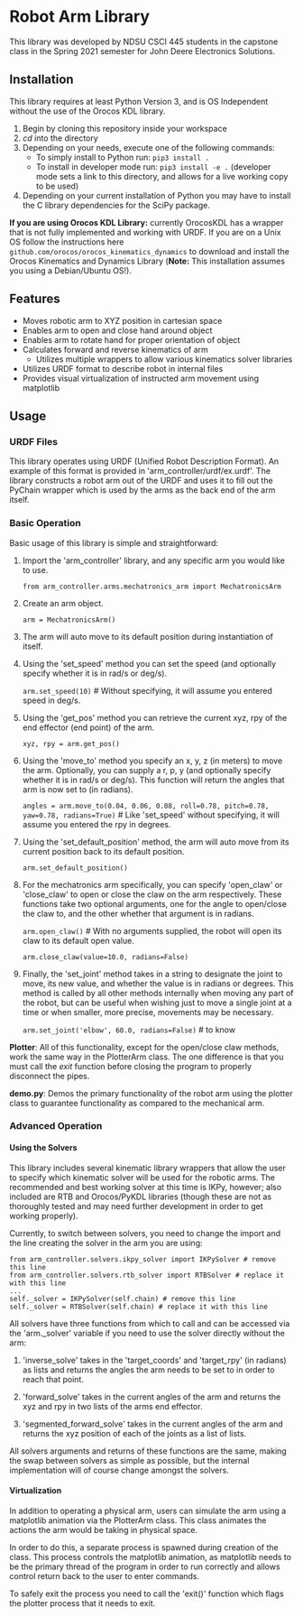 # Robot Arm Library

This library was developed by NDSU CSCI 445 students in the capstone class in the Spring 2021 semester for John Deere Electronics Solutions.

## Installation

This library requires at least Python Version 3, and is OS Independent without the use of the Orocos KDL library.

1. Begin by cloning this repository inside your workspace
2. *cd* into the directory
3. Depending on your needs, execute one of the following commands:
    * To simply install to Python run: `pip3 install .`
    * To install in developer mode run: `pip3 install -e .` (developer mode sets a link to this directory, and allows for a live working copy to be used)
4. Depending on your current installation of Python you may have to install the C library dependencies for the SciPy package.

**If you are using Orocos KDL Library:** currently OrocosKDL has a wrapper that is not fully implemented and working with URDF. If you are on a Unix OS follow the instructions here `github.com/orocos/orocos_kinematics_dynamics` to download and install the Orocos Kinematics and Dynamics Library (**Note:** This installation assumes you using a Debian/Ubuntu OS!).

## Features

* Moves robotic arm to XYZ position in cartesian space
* Enables arm to open and close hand around object
* Enables arm to rotate hand for proper orientation of object
* Calculates forward and reverse kinematics of arm
    * Utilizes multiple wrappers to allow various kinematics solver libraries
* Utilizes URDF format to describe robot in internal files
* Provides visual virtualization of instructed arm movement using matplotlib

## Usage

### URDF Files

This library operates using URDF (Unified Robot Description Format). An example of this format is provided in 'arm_controller/urdf/ex.urdf'. The library constructs a robot arm out of the URDF and uses it to fill out the PyChain wrapper which is used by the arms as the back end of the arm itself.

### Basic Operation

Basic usage of this library is simple and straightforward:

1. Import the 'arm_controller' library, and any specific arm you would like to use.

   `from arm_controller.arms.mechatronics_arm import MechatronicsArm`

2. Create an arm object.

   `arm = MechatronicsArm()`

3. The arm will auto move to its default position during instantiation of itself.

4. Using the 'set_speed' method you can set the speed (and optionally specify whether it is in rad/s or deg/s).

    `arm.set_speed(10)` # Without specifying, it will assume you entered speed in deg/s.

5. Using the 'get_pos' method you can retrieve the current xyz, rpy of the end effector (end point) of the arm.

    `xyz, rpy = arm.get_pos()`

6. Using the 'move_to' method you specify an x, y, z (in meters) to move the arm. Optionally, you can supply a r, p, y (and optionally specify whether it is in rad/s or deg/s).    This function will return the angles that arm is now set to (in radians).

    `angles = arm.move_to(0.04, 0.06, 0.08, roll=0.78, pitch=0.78, yaw=0.78, radians=True)` # Like 'set_speed' without specifying, it will assume you entered the rpy in degrees.

7. Using the 'set_default_position' method, the arm will auto move from its current position back to its default position.

    `arm.set_default_position()`

8. For the mechatronics arm specifically, you can specify 'open_claw' or 'close_claw' to open or close the claw on the arm respectively. These functions take two optional arguments, one for the angle to open/close the claw to, and the other whether that argument is in radians.

    `arm.open_claw()` # With no arguments supplied, the robot will open its claw to its default open value.
    
    `arm.close_claw(value=10.0, radians=False)`

9. Finally, the 'set_joint' method takes in a string to designate the joint to move, its new value, and whether the value is in radians or degrees. This method is called by all other methods internally when moving any part of the robot, but can be useful when wishing just to move a single joint at a time or when smaller, more precise, movements may be necessary.

    `arm.set_joint('elbow', 60.0, radians=False)` # to know

**Plotter**: All of this functionality, except for the open/close claw methods, work the same way in the PlotterArm class. The one difference is that you must call the *exit* function before closing the program to properly disconnect the pipes.

**demo.py**: Demos the primary functionality of the robot arm using the plotter class to guarantee functionality as compared to the mechanical arm.

### Advanced Operation

#### Using the Solvers

This library includes several kinematic library wrappers that allow the user to specify which kinematic solver will be used for the robotic arms. The recommended and best working solver at this time is IKPy, however; also included are RTB and Orocos/PyKDL libraries (though these are not as thoroughly tested and may need further development in order to get working properly).

Currently, to switch between solvers, you need to change the import and the line creating the solver in the arm you are using:

    from arm_controller.solvers.ikpy_solver import IKPySolver # remove this line
    from arm_controller.solvers.rtb_solver import RTBSolver # replace it with this line
    ...
    self._solver = IKPySolver(self.chain) # remove this line
    self._solver = RTBSolver(self.chain) # replace it with this line

All solvers have three functions from which to call and can be accessed via the 'arm._solver' variable if you need to use the solver directly without the arm:

1. 'inverse_solve' takes in the 'target_coords' and 'target_rpy' (in radians) as lists and returns the angles the arm needs to be set to in order to reach that point.

2. 'forward_solve' takes in the current angles of the arm and returns the xyz and rpy in two lists of the arms end effector.

3. 'segmented_forward_solve' takes in the current angles of the arm and returns the xyz position of each of the joints as a list of lists.

All solvers arguments and returns of these functions are the same, making the swap between solvers as simple as possible, but the internal implementation will of course change amongst the solvers.

#### Virtualization

In addition to operating a physical arm, users can simulate the arm using a matplotlib animation via the PlotterArm class. This class animates the actions the arm would be taking in physical space.

In order to do this, a separate process is spawned during creation of the class. This process controls the matplotlib animation, as matplotlib needs to be the primary thread of the program in order to run correctly and allows control return back to the user to enter commands.

To safely exit the process you need to call the 'exit()' function which flags the plotter process that it needs to exit.
